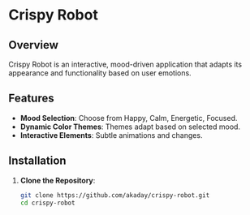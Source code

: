 # Crispy Robot

## Overview
Crispy Robot is an interactive, mood-driven application that adapts its appearance and functionality based on user emotions.

## Features
- **Mood Selection**: Choose from Happy, Calm, Energetic, Focused.
- **Dynamic Color Themes**: Themes adapt based on selected mood.
- **Interactive Elements**: Subtle animations and changes.

## Installation
1. **Clone the Repository**:
   ```bash
   git clone https://github.com/akaday/crispy-robot.git
   cd crispy-robot
